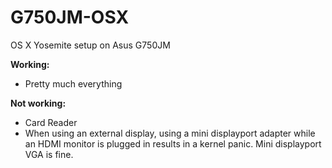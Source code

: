 G750JM-OSX
==========

OS X Yosemite setup on Asus G750JM

**Working:**
+ Pretty much everything

**Not working:**
+ Card Reader
+ When using an external display, using a mini displayport adapter while an HDMI monitor is plugged in results in a kernel panic. Mini displayport VGA is fine.
